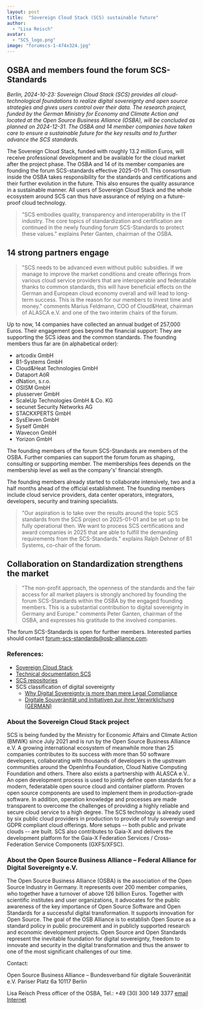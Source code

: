 ```yaml
---
layout: post
title:  "Sovereign Cloud Stack (SCS) sustainable future"
author:
  - "Lisa Reisch"
avatar:
  - "SCS_logo.png"
image: "forumscs-1-474x324.jpg"
---
```


## OSBA and members found the forum SCS-Standards

*Berlin, 2024-10-23: Sovereign Cloud Stack (SCS) provides all
cloud-technological foundations to realize digital sovereignty and
open source strategies and gives users control over their data.
The research project, funded by the German Ministry for
Economy and Climate Action and located at the Open Source Business
Alliance (OSBA), will be concluded as planned on 2024-12-31.
The OSBA and 14 member companies have taken care to ensure a 
sustainable future for the key results and to further advance the
SCS standards.*

The Sovereign Cloud Stack, funded with roughly 13.2 million Euros,
will receive professional development and be available for the cloud
market after the project phase. The OSBA and 14 of its member companies
are founding the forum SCS-standards effective 2025-01-01. This
consortium inside the OSBA takes responsibility for the standards
and certifications and their further evolution in the future.
This also ensures the quality assurance in a sustainable manner.
All users of Sovereign Cloud Stack and the whole ecosystem around
SCS can thus have assurance of relying on a future-proof cloud
technology.

<blockquote>
"SCS embodies quality, transparency and interoperability in the IT industry.
The core topics of standardization and certification are continued in the
newly founding forum SCS-Standards to protect these values." explains
Peter Ganten, chairman of the OSBA.
</blockquote>

## 14 strong partners engage

<blockquote>
"SCS needs to be advanced even without public subsidies. If we manage to
improve the market conditions and create offerings from various
cloud service providers that are interoperable and federatable thanks
to common standards, this will have beneficial effects on the German and
European cloud economy overall and will lead to long-term success.
This is the reason for our members to invest time and money." comments
Marius Feldmann, COO of Cloud&Heat, chairman of ALASCA e.V. and one of
the two interim chairs of the forum.
</blockquote>

Up to now, 14 companies have collected an annual budget of 257,000 Euros.
Their engagement goes beyond the financial support: They are supporting
the SCS ideas and the common standards. The founding members thus far
are (in alphabetical order):

*   artcodix GmbH
*   B1-Systems GmbH
*   Cloud&Heat Technologies GmbH
*   Dataport AöR
*   dNation, s.r.o.
*   OSISM GmbH
*   plusserver GmbH
*   ScaleUp Technologies GmbH & Co. KG
*   secunet Security Networks AG
*   STACKXPERTS GmbH
*   SysEleven GmbH
*   Syself GmbH
*   Wavecon GmbH
*   Yorizon GmbH

The founding members of the forum SCS-Standards are members of the OSBA.
Further companies can support the forum forum as shaping, consulting or
supporting member. The memberships fees depends on the membership level
as well as the company's' financial strength.

The founding members already started to collaborate intensively, two and
a half months ahead of the official establishment. The founding members
include cloud service providers, data center operators, integrators,
developers, security and training specialists.

<blockquote>
"Our aspiration is to take over the results around the topic SCS standards
from the SCS project on 2025-01-01 and be set up to be fully operational then.
We want to process SCS certifications and award companies in 2025 that are
able to fulfill the demanding requirements from the SCS-Standards." explains
Ralph Dehner of B1 Systems, co-chair of the forum.
</blockquote>

## Collaboration on Standardization strengthens the market

<blockquote>
"The non-profit approach, the openness of the standards and the fair
access for all market players is strongly anchored by founding the
forum SCS-Standards within the OSBA by the engaged founding members.
This is a substantial contribution to digital sovereignty in Germany
and Europe." comments Peter Ganten, chairman of the OSBA, and expresses
his gratitude to the involved companies.
</blockquote>

The forum SCS-Standards is open for further members.
Interested parties should contact
<a href="mailto:forum-scs-standards@osb-alliance.com">forum-scs-standards@osb-alliance.com</a>.

### References:

*  <a href="https://scs.community/">Sovereign Cloud Stack</a>
*  <a href="https://docs.scs.community/docs">Technical documentation SCS</a>
*  <a href="https://github.com/SovereignCloudStack">SCS repositories</a>
*  SCS classification of digital sovereignty
    - <a href="https://the-report.cloud/why-digital-sovereignty-is-%20more-than-mere-legal-compliance">Why Digital Sovereignty is more than mere Legal Compliance</a>
    - <a href="https://link.springer.com/epdf/10.1007/s11623-022-1669-5?sharing_token=ie7xTVzv_afod07w5Y2lJfe4RwlQNchNByi7wbcMAY4yFyxh9Qw2iCtygUYjun7MI5leBYqiHZBlIeTPv8Sm1Wv8c1dEUf6ebSwnRfo99_nAYh2FgwUyIHjFyZFWv_EIOEIetr2eBSiAPrI68ptBgKxMVkNlS4udZRAhx1X-WB8">Digitale Souveränität und Initiativen zur ihrer Verwirklichung (GERMAN)</a>

### About the Sovereign Cloud Stack project

SCS is being funded by the Ministry for Economic Affairs and Climate Action
(BMWK) since July 2021 and is run by the Open Source Business Alliance e.V.
A growing international ecosystem of meanwhile more than 25 companies
contributes to its success with more than 50 software developers,
collaborating with thousands of developers in the upstream communities
around the OpenInfra Foundation, Cloud Native Computing Foundation and
others. There also exists a partnership with ALASCA e.V.. An open development
process is used to jointly define open standards for a modern, federatable
open source cloud and container platform. Proven open source components
are used to implement them in production-grade software. In addition,
operation knowledge and processes are made transparent to overcome the
challenges of providing a highly reliable and secure cloud service to
a high degree. The SCS technology is already used by six public cloud
providers in production to provide of truly sovereign and GDPR compliant
cloud offerings. More setups -- both public and private clouds -- are
built. SCS also contributes to Gaia-X and delivers the development platform
for the Gaia-X Federation Services / Cross-Federation Service Components
(GXFS/XFSC).

### About the Open Source Business Alliance – Federal Alliance for Digital Sovereignty e.V.

The Open Source Business Alliance (OSBA) is the association of the Open
Source Industry in Germany. It represents over 200 member companies, who
together have a turnover of above 126 billion Euros. Together with
scientific institutes and user organizations, it advocates for the
public awareness of the key importance of Open Source Software and Open
Standards for a successful digital transformation. It supports innovation
for Open Source. The goal of the OSB Alliance is to establish Open Source
as a standard policy in public procurement and in publicly supported
research and economic development projects. Open Source and Open Standards
represent the inevitable foundation for digital sovereignty, freedom to
innovate and security in the digital transformation and thus the answer
to one of the most significant challenges of our time.


Contact:

Open Source Business Alliance – Bundesverband für digitale Souveränität e.V.
Pariser Platz 6a
10117 Berlin

Lisa Reisch
Press officer of the OSBA, Tel.: +49 (30) 300 149 3377
<a href="mailto:presse@osb-alliance.com">email</a>
<a href="https://www.osb-alliance.com/">Internet</a>
